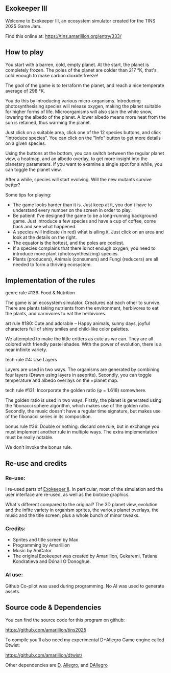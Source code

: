 ## Exokeeper III

Welcome to Exokeeper III, an ecosystem simulator created for the TINS 2025 Game Jam.

Find this online at: https://tins.amarillion.org/entry/333/

## How to play

You start with a barren, cold, empty planet. At the start, the planet is completely frozen. The poles of the planet are colder than 217 °K, that's cold enough to make carbon dioxide freeze!

The *goal* of the game is to terraform the planet, and reach a nice temperate average of 298 °K.

You do this by introducing various micro-organisms. Introducing photosynthesising species will release oxygen, making the planet suitable for higher forms of life. Microorganisms will also stain the white snow, lowering the albedo of the planet. A lower albedo means more heat from the sun is retained, thus warming the planet.

Just click on a suitable area, click one of the 12 species buttons, and click "Introduce species". You can click on the "Info" button to get more details on a given species.

Using the buttons at the bottom, you can switch between the regular planet view, a heatmap, and an albedo overlay, to get more insight into the planetary parameters. If you want to examine a single spot for a while, you can toggle the planet view.

After a while, species will start evolving. Will the new mutants survive better?

Some tips for playing:

* The game looks harder than it is. Just keep at it, you don't have to understand every number on the screen in order to play. 
* Be patient! I've designed the game to be a long-running background game. Just introduce a few species and have a cup of coffee, come back and see what happened.
* A species will indicate (in red) what is ailing it. Just click on an area and look at the details on the right.
* The equator is the hottest, and the poles are coolest.
* If a species complains that there is not enough oxygen, you need to introduce more plant (photosynthesizing) species.
* Plants (producers), Animals (consumers) and Fungi (reducers) are all needed to form a thriving ecosystem.

## Implementation of the rules

genre rule #136: Food & Nutrition

The game is an ecosystem simulator. Creatures eat each other to survive. There are plants taking nutrients from the environment, herbivores to eat the plants, and carnivores to eat the herbivores.

art rule #180: Cute and adorable – Happy animals, sunny days, joyful characters full of shiny smiles and child-like color palettes.

We attempted to make the little critters as cute as we can. They are all colored with friendly pastel shades. With the power of evolution, there is a near infinite variety.

tech rule #4: Use Layers

Layers are used in two ways. The organisms are generated by combining four layers (Drawn using layers in aseprite). Secondly, you can toggle temperature and albedo overlays on the =planet map.

tech rule #131: Incorporate the golden ratio (φ = 1.618) somewhere.

The golden ratio is used in two ways. Firstly, the planet is generated using the fibonacci sphere algorithm, which makes use of the golden ratio. Secondly, the music doesn't have a regular time signature, but makes use of the fibonacci series in its composition.

bonus rule #36: Double or nothing: discard one rule, but in exchange you must implement another rule in multiple ways. The extra implementation must be really notable.

We don't invoke the bonus rule.

## Re-use and credits

### Re-use:

I re-used parts of [Exokeeper II](https://github.com/amarillion/krampus20). In particular, most of the simulation and the user interface are re-used, as well as the biotope graphics.

What's different compared to the original? The 3D planet view, evolution and the infite variety in organism sprites, the various planet overlays, the music and the title screen, plus a whole bunch of minor tweaks.

### Credits:

* Sprites and title screen by Max
* Programming by Amarillion
* Music by AniCator
* The original Exokeeper was created by Amarillion, Gekaremi, Tatiana Kondratieva and Dónall O'Donoghue.

### AI use: 

Github Co-pilot was used during programming. No AI was used to generate assets.

## Source code & Dependencies

You can find the source code for this program on github:

https://github.com/amarillion/tins2025

To compile you'll also need my experimental D+Allegro Game engine called Dtwist:

https://github.com/amarillion/dtwist/

Other dependencies are [D](https://dlang.org), [Allegro](https://liballeg.org), and [DAllegro](https://github.com/SiegeLord/DAllegro5)

